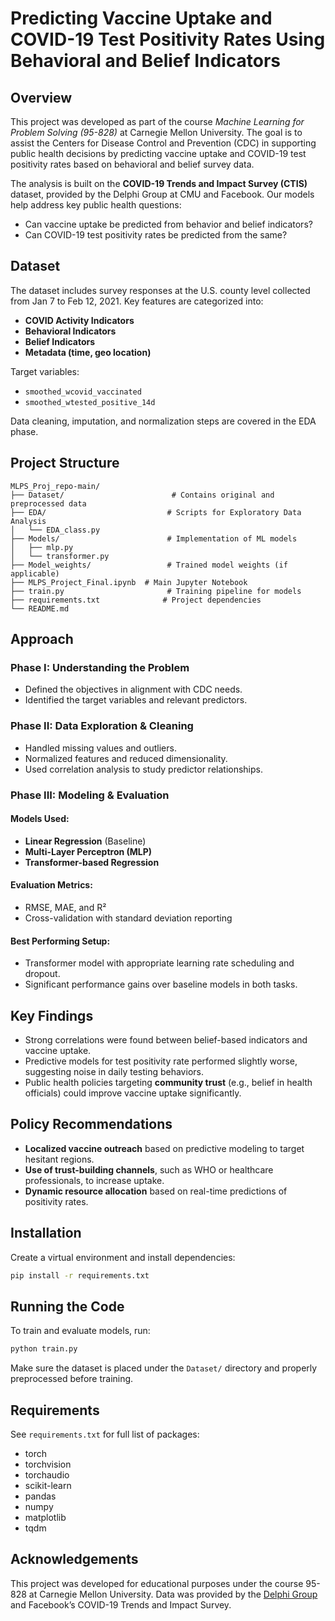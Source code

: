 # Predicting Vaccine Uptake and COVID-19 Test Positivity Rates Using Behavioral and Belief Indicators

## Overview

This project was developed as part of the course *Machine Learning for Problem Solving (95-828)* at Carnegie Mellon University. The goal is to assist the Centers for Disease Control and Prevention (CDC) in supporting public health decisions by predicting vaccine uptake and COVID-19 test positivity rates based on behavioral and belief survey data.

The analysis is built on the **COVID-19 Trends and Impact Survey (CTIS)** dataset, provided by the Delphi Group at CMU and Facebook. Our models help address key public health questions:

* Can vaccine uptake be predicted from behavior and belief indicators?
* Can COVID-19 test positivity rates be predicted from the same?

## Dataset

The dataset includes survey responses at the U.S. county level collected from Jan 7 to Feb 12, 2021. Key features are categorized into:

* **COVID Activity Indicators**
* **Behavioral Indicators**
* **Belief Indicators**
* **Metadata (time, geo location)**

Target variables:

* `smoothed_wcovid_vaccinated`
* `smoothed_wtested_positive_14d`

Data cleaning, imputation, and normalization steps are covered in the EDA phase.

## Project Structure
```
MLPS_Proj_repo-main/
├── Dataset/                        # Contains original and preprocessed data
├── EDA/                           # Scripts for Exploratory Data Analysis
│   └── EDA_class.py
├── Models/                        # Implementation of ML models
│   ├── mlp.py
│   └── transformer.py
├── Model_weights/                 # Trained model weights (if applicable)
├── MLPS_Project_Final.ipynb  # Main Jupyter Notebook
├── train.py                       # Training pipeline for models
├── requirements.txt              # Project dependencies
└── README.md
```

## Approach

### Phase I: Understanding the Problem

* Defined the objectives in alignment with CDC needs.
* Identified the target variables and relevant predictors.

### Phase II: Data Exploration & Cleaning

* Handled missing values and outliers.
* Normalized features and reduced dimensionality.
* Used correlation analysis to study predictor relationships.

### Phase III: Modeling & Evaluation

#### Models Used:

* **Linear Regression** (Baseline)
* **Multi-Layer Perceptron (MLP)**
* **Transformer-based Regression**

#### Evaluation Metrics:

* RMSE, MAE, and R²
* Cross-validation with standard deviation reporting

#### Best Performing Setup:

* Transformer model with appropriate learning rate scheduling and dropout.
* Significant performance gains over baseline models in both tasks.

## Key Findings

* Strong correlations were found between belief-based indicators and vaccine uptake.
* Predictive models for test positivity rate performed slightly worse, suggesting noise in daily testing behaviors.
* Public health policies targeting **community trust** (e.g., belief in health officials) could improve vaccine uptake significantly.

## Policy Recommendations

* **Localized vaccine outreach** based on predictive modeling to target hesitant regions.
* **Use of trust-building channels**, such as WHO or healthcare professionals, to increase uptake.
* **Dynamic resource allocation** based on real-time predictions of positivity rates.

## Installation

Create a virtual environment and install dependencies:

```bash
pip install -r requirements.txt
```

## Running the Code

To train and evaluate models, run:

```bash
python train.py
```

Make sure the dataset is placed under the `Dataset/` directory and properly preprocessed before training.

## Requirements

See `requirements.txt` for full list of packages:

* torch
* torchvision
* torchaudio
* scikit-learn
* pandas
* numpy
* matplotlib
* tqdm

## Acknowledgements

This project was developed for educational purposes under the course 95-828 at Carnegie Mellon University. Data was provided by the [Delphi Group](https://delphi.cmu.edu/) and Facebook’s COVID-19 Trends and Impact Survey.
